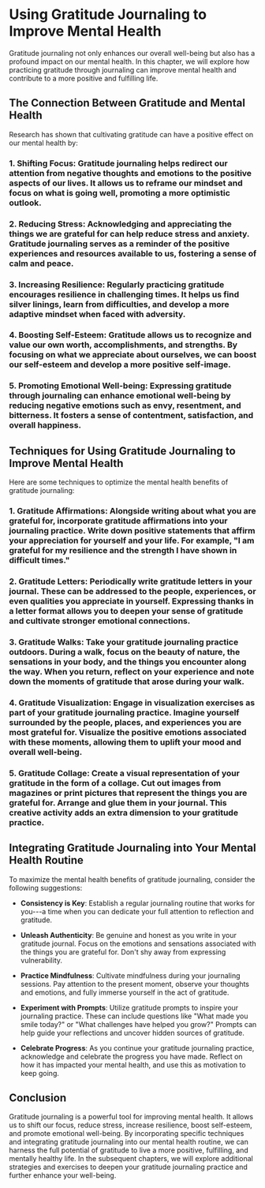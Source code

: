 Using Gratitude Journaling to Improve Mental Health
==============================================================

Gratitude journaling not only enhances our overall well-being but also has a profound impact on our mental health. In this chapter, we will explore how practicing gratitude through journaling can improve mental health and contribute to a more positive and fulfilling life.

The Connection Between Gratitude and Mental Health
--------------------------------------------------

Research has shown that cultivating gratitude can have a positive effect on our mental health by:

### 1. **Shifting Focus**: Gratitude journaling helps redirect our attention from negative thoughts and emotions to the positive aspects of our lives. It allows us to reframe our mindset and focus on what is going well, promoting a more optimistic outlook.

### 2. **Reducing Stress**: Acknowledging and appreciating the things we are grateful for can help reduce stress and anxiety. Gratitude journaling serves as a reminder of the positive experiences and resources available to us, fostering a sense of calm and peace.

### 3. **Increasing Resilience**: Regularly practicing gratitude encourages resilience in challenging times. It helps us find silver linings, learn from difficulties, and develop a more adaptive mindset when faced with adversity.

### 4. **Boosting Self-Esteem**: Gratitude allows us to recognize and value our own worth, accomplishments, and strengths. By focusing on what we appreciate about ourselves, we can boost our self-esteem and develop a more positive self-image.

### 5. **Promoting Emotional Well-being**: Expressing gratitude through journaling can enhance emotional well-being by reducing negative emotions such as envy, resentment, and bitterness. It fosters a sense of contentment, satisfaction, and overall happiness.

Techniques for Using Gratitude Journaling to Improve Mental Health
------------------------------------------------------------------

Here are some techniques to optimize the mental health benefits of gratitude journaling:

### 1. **Gratitude Affirmations**: Alongside writing about what you are grateful for, incorporate gratitude affirmations into your journaling practice. Write down positive statements that affirm your appreciation for yourself and your life. For example, "I am grateful for my resilience and the strength I have shown in difficult times."

### 2. **Gratitude Letters**: Periodically write gratitude letters in your journal. These can be addressed to the people, experiences, or even qualities you appreciate in yourself. Expressing thanks in a letter format allows you to deepen your sense of gratitude and cultivate stronger emotional connections.

### 3. **Gratitude Walks**: Take your gratitude journaling practice outdoors. During a walk, focus on the beauty of nature, the sensations in your body, and the things you encounter along the way. When you return, reflect on your experience and note down the moments of gratitude that arose during your walk.

### 4. **Gratitude Visualization**: Engage in visualization exercises as part of your gratitude journaling practice. Imagine yourself surrounded by the people, places, and experiences you are most grateful for. Visualize the positive emotions associated with these moments, allowing them to uplift your mood and overall well-being.

### 5. **Gratitude Collage**: Create a visual representation of your gratitude in the form of a collage. Cut out images from magazines or print pictures that represent the things you are grateful for. Arrange and glue them in your journal. This creative activity adds an extra dimension to your gratitude practice.

Integrating Gratitude Journaling into Your Mental Health Routine
----------------------------------------------------------------

To maximize the mental health benefits of gratitude journaling, consider the following suggestions:

* **Consistency is Key**: Establish a regular journaling routine that works for you---a time when you can dedicate your full attention to reflection and gratitude.

* **Unleash Authenticity**: Be genuine and honest as you write in your gratitude journal. Focus on the emotions and sensations associated with the things you are grateful for. Don't shy away from expressing vulnerability.

* **Practice Mindfulness**: Cultivate mindfulness during your journaling sessions. Pay attention to the present moment, observe your thoughts and emotions, and fully immerse yourself in the act of gratitude.

* **Experiment with Prompts**: Utilize gratitude prompts to inspire your journaling practice. These can include questions like "What made you smile today?" or "What challenges have helped you grow?" Prompts can help guide your reflections and uncover hidden sources of gratitude.

* **Celebrate Progress**: As you continue your gratitude journaling practice, acknowledge and celebrate the progress you have made. Reflect on how it has impacted your mental health, and use this as motivation to keep going.

Conclusion
----------

Gratitude journaling is a powerful tool for improving mental health. It allows us to shift our focus, reduce stress, increase resilience, boost self-esteem, and promote emotional well-being. By incorporating specific techniques and integrating gratitude journaling into our mental health routine, we can harness the full potential of gratitude to live a more positive, fulfilling, and mentally healthy life. In the subsequent chapters, we will explore additional strategies and exercises to deepen your gratitude journaling practice and further enhance your well-being.
